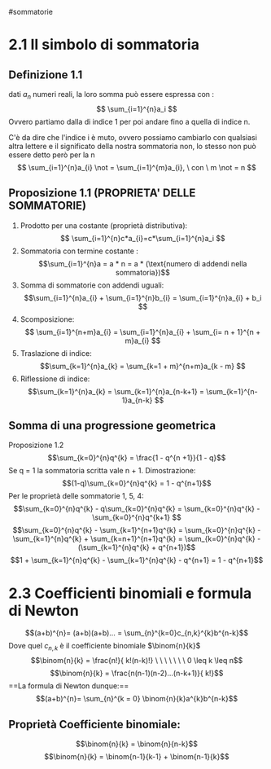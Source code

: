 #sommatorie
# **2.1 Il simbolo di sommatoria**

## Definizione 1.1

dati $a_n$ numeri reali, la loro somma può essere espressa con : $$
\sum_{i=1}^{n}a_i
$$Ovvero partiamo dalla di indice 1 per poi andare fino a quella di indice n.

C'è da dire che l'indice i è muto, ovvero possiamo cambiarlo con qualsiasi altra lettere e il significato della nostra sommatoria non, lo stesso non può essere detto però per la n
$$
\sum_{i=1}^{n}a_{i} \not = \sum_{i=1}^{m}a_{i}, \ con \ m \not = n
$$
## Proposizione 1.1 (PROPRIETA' DELLE SOMMATORIE)
1) Prodotto per una costante (proprietà distributiva): $$ \sum_{i=1}^{n}c*a_{i}=c*\sum_{i=1}^{n}a_i
$$
2) Sommatoria con termine costante : $$\sum_{i=1}^{n}a = a * n = a * (\text{numero di addendi nella sommatoria})$$
3) Somma di sommatorie con addendi uguali: $$\sum_{i=1}^{n}a_{i}  + \sum_{i=1}^{n}b_{i} = \sum_{i=1}^{n}a_{i} + b_i $$
4) Scomposizione: $$ \sum_{i=1}^{n+m}a_{i} = \sum_{i=1}^{n}a_{i}  + \sum_{i= n + 1}^{n + m}a_{i} $$
5) Traslazione di indice: $$\sum_{k=1}^{n}a_{k} = \sum_{k=1 + m}^{n+m}a_{k - m} $$
6) Riflessione di indice: $$\sum_{k=1}^{n}a_{k} = \sum_{k=1}^{n}a_{n-k+1} = \sum_{k=1}^{n-1}a_{n-k} $$
## Somma di una progressione geometrica
Proposizione 1.2 $$\sum_{k=0}^{n}q^{k} = \frac{1 - q^{n +1}}{1 - q}$$
Se q = 1 la sommatoria scritta vale n + 1.
Dimostrazione: $$(1-q)\sum_{k=0}^{n}q^{k} = 1 - q^{n+1}$$
Per le proprietà delle sommatorie 1, 5, 4:
$$\sum_{k=0}^{n}q^{k} - q\sum_{k=0}^{n}q^{k} = \sum_{k=0}^{n}q^{k} - \sum_{k=0}^{n}q^{k+1} 
$$
$$\sum_{k=0}^{n}q^{k} - \sum_{k=1}^{n+1}q^{k} = \sum_{k=0}^{n}q^{k} - \sum_{k=1}^{n}q^{k} + \sum_{k=n+1}^{n+1}q^{k} = \sum_{k=0}^{n}q^{k} - (\sum_{k=1}^{n}q^{k} + q^{n+1})$$
$$1 + \sum_{k=1}^{n}q^{k} - \sum_{k=1}^{n}q^{k} - q^{n+1} = 1 - q^{n+1}$$
# 2.3 Coefficienti binomiali e formula di Newton
$$(a+b)^{n}= (a+b)(a+b)... = \sum_{n}^{k=0}c_{n,k}^{k}b^{n-k}$$
Dove quel $c_{n,k}$ è il coefficiente binomiale $\binom{n}{k}$ $$\binom{n}{k} = \frac{n!}{ k!(n-k)!} \ \ \ \ \ \ \ 0 \leq k \leq n$$
$$\binom{n}{k} = \frac{n(n-1)(n-2)...(n-k+1)}{ k!}$$
==La formula di Newton dunque:==$$(a+b)^{n}= \sum_{n}^{k = 0} \binom{n}{k}a^{k}b^{n-k}$$
## Proprietà Coefficiente binomiale:
$$\binom{n}{k} = \binom{n}{n-k}$$
$$\binom{n}{k} = \binom{n-1}{k-1} + \binom{n-1}{k}$$



